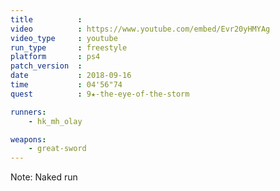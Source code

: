 ```yaml
---
title          :
video          : https://www.youtube.com/embed/Evr20yHMYAg
video_type     : youtube
run_type       : freestyle
platform       : ps4
patch_version  :
date           : 2018-09-16
time           : 04'56"74
quest          : 9★-the-eye-of-the-storm

runners:
    - hk_mh_olay

weapons:
    - great-sword
---
```

Note: Naked run
